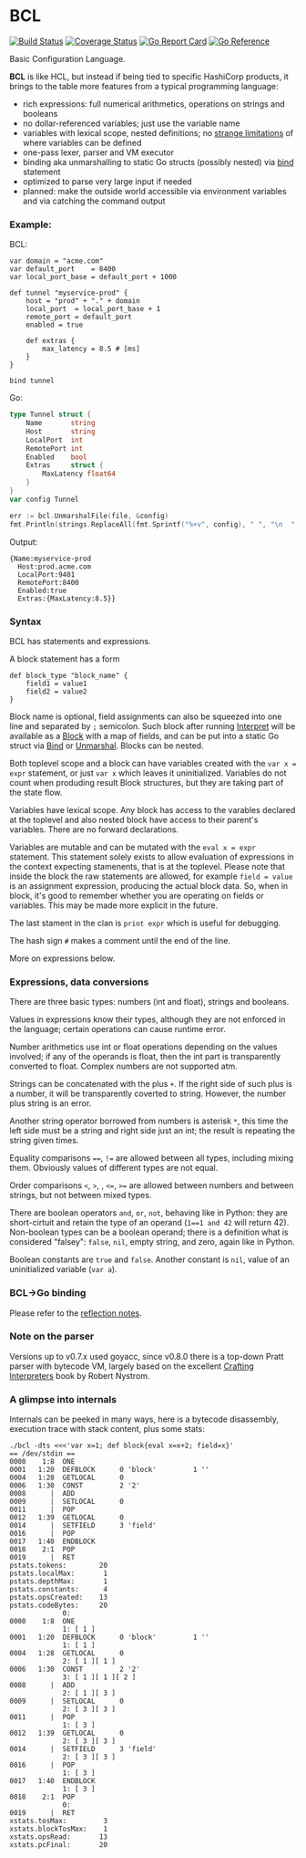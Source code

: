 BCL
===

[![Build Status](https://github.com/wkhere/bcl/actions/workflows/go.yml/badge.svg)](https://github.com/wkhere/bcl/actions/workflows/go.yml)
[![Coverage Status](https://coveralls.io/repos/github/wkhere/bcl/badge.svg?branch=master)](https://coveralls.io/github/wkhere/bcl?branch=master)
[![Go Report Card](https://goreportcard.com/badge/github.com/wkhere/bcl)](https://goreportcard.com/report/github.com/wkhere/bcl)
[![Go Reference](https://pkg.go.dev/badge/github.com/wkhere/bcl.svg)](https://pkg.go.dev/github.com/wkhere/bcl)

Basic Configuration Language.

__BCL__ is like HCL,
but instead if being tied to specific HashiCorp products, it brings to the table more features from a typical programming language:

* rich expressions: full numerical arithmetics, operations on strings and booleans
* no dollar-referenced variables; just use the variable name
* variables with lexical scope, nested definitions; no [strange limitations] of where variables can be defined
* one-pass lexer, parser and VM executor
* binding aka unmarshalling to static Go structs (possibly nested) via
  [bind](NOTES.md#reflection-revamp) statement
* optimized to parse very large input if needed
* planned: make the outside world accessible via environment variables and via catching the command output

### Example:
BCL:
```hcl
var domain = "acme.com"
var default_port    = 8400
var local_port_base = default_port + 1000

def tunnel "myservice-prod" {
	host = "prod" + "." + domain
	local_port  = local_port_base + 1
	remote_port = default_port
	enabled = true

	def extras {
		max_latency = 8.5 # [ms]
	}
}

bind tunnel
```
Go:
```Go
type Tunnel struct {
	Name       string
	Host       string
	LocalPort  int
	RemotePort int
	Enabled    bool
	Extras     struct {
		MaxLatency float64
	}
}
var config Tunnel

err := bcl.UnmarshalFile(file, &config)
fmt.Println(strings.ReplaceAll(fmt.Sprintf("%+v", config), " ", "\n  "))
```
Output:
```
{Name:myservice-prod
  Host:prod.acme.com
  LocalPort:9401
  RemotePort:8400
  Enabled:true
  Extras:{MaxLatency:8.5}}
```
### Syntax

BCL has statements and expressions.

A block statement has a form
```
def block_type "block_name" {
    field1 = value1
    field2 = value2
}
```
Block name is optional, field assignments can also be squeezed into one line
and separated by `;` semicolon.
Such block after running [Interpret] will be available as 
a [Block] with a map of fields,
and can be put into a static Go struct via [Bind] or [Unmarshal].
Blocks can be nested.

Both toplevel scope and a block can have variables created with 
the `var x = expr` statement, or just `var x` which leaves it uninitialized.
Variables do not count when produding result Block structures, but they are
taking part of the state flow.

Variables have lexical scope. Any block has access to the varables declared
at the toplevel and also nested block have access to their parent's variables.
There are no forward declarations.

Variables are mutable and can be mutated with the `eval x = expr` statement.
This statement solely exists to allow evaluation of expressions in the context
expecting stamenents, that is at the toplevel. Please note that inside the block
the raw statements are allowed, for example `field = value` is
an assignment expression, producing the actual block data. So, when in block,
it's good to remember whether you are operating on fields or variables.
This may be made more explicit in the future.

The last stament in the clan is `print expr` which is useful for debugging.

The hash sign `#` makes a comment until the end of the line.

More on expressions below.

### Expressions, data conversions

There are three basic types: numbers (int and float), strings and booleans.

Values in expressions know their types, although they are not enforced
in the language; certain operations can cause runtime error.

Number arithmetics use int or float operations depending on the values
involved; if any of the operands is float, then the int part is transparently
converted to float. Complex numbers are not supported atm.

Strings can be concatenated with the plus `+`. 
If the right side of such plus is a number, it will be transparently
coverted to string. However, the number plus string is an error.

Another string operator borrowed from numbers is asterisk `*`, this time
the left side must be a string and right side just an int; the result is
repeating the string given times.

Equality comparisons `==`, `!=` are allowed between all types, including mixing them.
Obviously values of different types are not equal.

Order comparisons `<`, `>`, , `<=`, `>=` are allowed between numbers and between strings,
but not between mixed types.

There are boolean operators `and`, `or`, `not`, behaving like in Python:
they are short-cirtuit and retain the type of an operand 
(`1==1 and 42` will return 42). Non-boolean types can be a boolean operand;
there is a definition what is considered "falsey": `false`, `nil`,
empty string, and zero, again like in Python.

Boolean constants are `true` and `false`.
Another constant is `nil`, value of an uninitialized variable (`var a`).


### BCL&rarr;Go binding

Please refer to the [reflection notes](NOTES.md#reflection-revamp).

### Note on the parser

Versions up to v0.7.x used goyacc, since v0.8.0 there is a top-down Pratt parser
with bytecode VM, largely based on the excellent [Crafting Interpreters] book
by Robert Nystrom.


### A glimpse into internals

Internals can be peeked in many ways, here is a bytecode disassembly,
execution trace with stack content, plus some stats:
```
./bcl -dts <<<'var x=1; def block{eval x=x+2; field=x}'
== /dev/stdin ==
0000    1:8  ONE
0001   1:20  DEFBLOCK      0 'block'         1 ''
0004   1:28  GETLOCAL      0
0006   1:30  CONST         2 '2'
0008      |  ADD
0009      |  SETLOCAL      0
0011      |  POP
0012   1:39  GETLOCAL      0
0014      |  SETFIELD      3 'field'
0016      |  POP
0017   1:40  ENDBLOCK
0018    2:1  POP
0019      |  RET
pstats.tokens:        20
pstats.localMax:       1
pstats.depthMax:       1
pstats.constants:      4
pstats.opsCreated:    13
pstats.codeBytes:     20
             0: 
0000    1:8  ONE
             1: [ 1 ]
0001   1:20  DEFBLOCK      0 'block'         1 ''
             1: [ 1 ]
0004   1:28  GETLOCAL      0
             2: [ 1 ][ 1 ]
0006   1:30  CONST         2 '2'
             3: [ 1 ][ 1 ][ 2 ]
0008      |  ADD
             2: [ 1 ][ 3 ]
0009      |  SETLOCAL      0
             2: [ 3 ][ 3 ]
0011      |  POP
             1: [ 3 ]
0012   1:39  GETLOCAL      0
             2: [ 3 ][ 3 ]
0014      |  SETFIELD      3 'field'
             2: [ 3 ][ 3 ]
0016      |  POP
             1: [ 3 ]
0017   1:40  ENDBLOCK
             1: [ 3 ]
0018    2:1  POP
             0: 
0019      |  RET
xstats.tosMax:         3
xstats.blockTosMax:    1
xstats.opsRead:       13
xstats.pcFinal:       20
```


[strange limitations]: https://stackoverflow.com/a/73745980/229154
[Block]: https://pkg.go.dev/github.com/wkhere/bcl#Block
[Interpret]:  https://pkg.go.dev/github.com/wkhere/bcl#Interpret
[Bind]:       https://pkg.go.dev/github.com/wkhere/bcl#Bind
[Unmarshal]:  https://pkg.go.dev/github.com/wkhere/bcl#Unmarshal
[Crafting Interpreters]:   https://craftinginterpreters.com/
